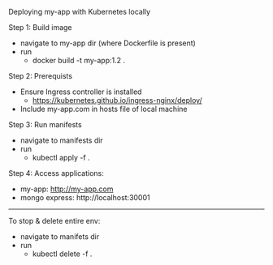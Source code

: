 Deploying my-app with Kubernetes locally

Step 1: Build image
- navigate to my-app dir (where Dockerfile is present)
- run
    - docker build -t my-app:1.2 .

Step 2: Prerequists
- Ensure Ingress controller is installed
    - https://kubernetes.github.io/ingress-nginx/deploy/
- Include my-app.com in hosts file of local machine

Step 3: Run manifests
- navigate to manifests dir
- run
    - kubectl apply -f .

Step 4: Access applications:
- my-app: http://my-app.com
- mongo express: http://localhost:30001

---

To stop & delete entire env:
- navigate to manifets dir
- run
    - kubectl delete -f .

